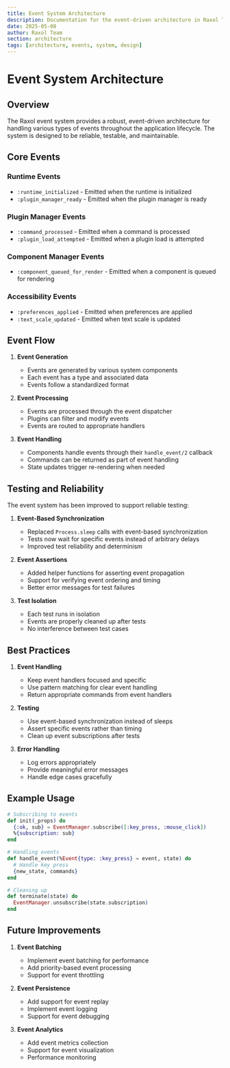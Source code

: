 ```yaml
---
title: Event System Architecture
description: Documentation for the event-driven architecture in Raxol Terminal Emulator
date: 2025-05-08
author: Raxol Team
section: architecture
tags: [architecture, events, system, design]
---
```


# Event System Architecture

## Overview

The Raxol event system provides a robust, event-driven architecture for handling various types of events throughout the application lifecycle. The system is designed to be reliable, testable, and maintainable.

## Core Events

### Runtime Events

- `:runtime_initialized` - Emitted when the runtime is initialized
- `:plugin_manager_ready` - Emitted when the plugin manager is ready

### Plugin Manager Events

- `:command_processed` - Emitted when a command is processed
- `:plugin_load_attempted` - Emitted when a plugin load is attempted

### Component Manager Events

- `:component_queued_for_render` - Emitted when a component is queued for rendering

### Accessibility Events

- `:preferences_applied` - Emitted when preferences are applied
- `:text_scale_updated` - Emitted when text scale is updated

## Event Flow

1. **Event Generation**

   - Events are generated by various system components
   - Each event has a type and associated data
   - Events follow a standardized format

2. **Event Processing**

   - Events are processed through the event dispatcher
   - Plugins can filter and modify events
   - Events are routed to appropriate handlers

3. **Event Handling**
   - Components handle events through their `handle_event/2` callback
   - Commands can be returned as part of event handling
   - State updates trigger re-rendering when needed

## Testing and Reliability

The event system has been improved to support reliable testing:

1. **Event-Based Synchronization**

   - Replaced `Process.sleep` calls with event-based synchronization
   - Tests now wait for specific events instead of arbitrary delays
   - Improved test reliability and determinism

2. **Event Assertions**

   - Added helper functions for asserting event propagation
   - Support for verifying event ordering and timing
   - Better error messages for test failures

3. **Test Isolation**
   - Each test runs in isolation
   - Events are properly cleaned up after tests
   - No interference between test cases

## Best Practices

1. **Event Handling**

   - Keep event handlers focused and specific
   - Use pattern matching for clear event handling
   - Return appropriate commands from event handlers

2. **Testing**

   - Use event-based synchronization instead of sleeps
   - Assert specific events rather than timing
   - Clean up event subscriptions after tests

3. **Error Handling**
   - Log errors appropriately
   - Provide meaningful error messages
   - Handle edge cases gracefully

## Example Usage

```elixir
# Subscribing to events
def init(_props) do
  {:ok, sub} = EventManager.subscribe([:key_press, :mouse_click])
  %{subscription: sub}
end

# Handling events
def handle_event(%Event{type: :key_press} = event, state) do
  # Handle key press
  {new_state, commands}
end

# Cleaning up
def terminate(state) do
  EventManager.unsubscribe(state.subscription)
end
```

## Future Improvements

1. **Event Batching**

   - Implement event batching for performance
   - Add priority-based event processing
   - Support for event throttling

2. **Event Persistence**

   - Add support for event replay
   - Implement event logging
   - Support for event debugging

3. **Event Analytics**
   - Add event metrics collection
   - Support for event visualization
   - Performance monitoring
